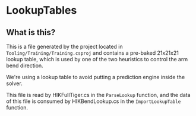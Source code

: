 ﻿# LookupTables

## What is this?

This is a file generated by the project located in `Tooling/Training/Training.csproj` and contains a pre-baked 21x21x21 lookup table,
which is used by one of the two heuristics to control the arm bend direction.

We're using a lookup table to avoid putting a prediction engine inside the solver.

This file is read by HIKFullTiger.cs in the `ParseLookup` function, and the data of this file is consumed by HIKBendLookup.cs in
the `ImportLookupTable` function.
